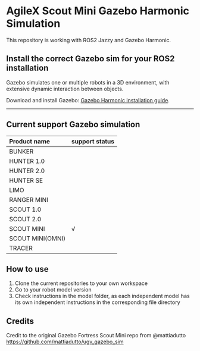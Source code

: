 # AgileX Scout Mini Gazebo Harmonic Simulation

This repository is working with ROS2 Jazzy and Gazebo Harmonic.

## Install the correct Gazebo sim for your ROS2 installation

Gazebo simulates one or multiple robots in a 3D environment, with extensive dynamic interaction between objects.

Download and install Gazebo: [Gazebo Harmonic installation guide](https://gazebosim.org/docs/latest/ros_installation/).

------

## Current support Gazebo simulation

| Product name     | support status |
| :--------------- | -------------- |
| BUNKER           |                |
| HUNTER 1.0       |                |
| HUNTER 2.0       |                |
| HUNTER SE        |                |
| LIMO             |                |
| RANGER MINI      |                |
| SCOUT 1.0        |                |
| SCOUT 2.0        |                |
| SCOUT MINI       | √              |
| SCOUT MINI(OMNI) |                |
| TRACER           |                |

## How to use

1) Clone the current repositories to your own workspace
2) Go to your robot model version
3) Check instructions in the model folder, as each independent model has its own independent instructions in the corresponding file directory

## Credits

Credit to the original Gazebo Fortress Scout Mini repo from @mattiadutto https://github.com/mattiadutto/ugv_gazebo_sim 
